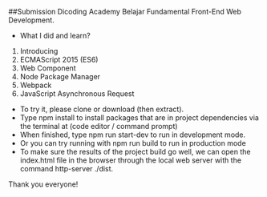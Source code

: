 ##Submission Dicoding Academy Belajar Fundamental Front-End Web Development.

- What I did and learn?

1. Introducing
2. ECMAScript 2015 (ES6)
3. Web Component
4. Node Package Manager
5. Webpack
6. JavaScript Asynchronous Request

- To try it, please clone or download (then extract).
- Type npm install to install packages that are in project dependencies via the terminal at (code editor / command prompt)
- When finished, type npm run start-dev to run in development mode.
- Or you can try running with npm run build to run in production mode
- To make sure the results of the project build go well, we can open the index.html file in the browser through the local web server with the command http-server ./dist.

Thank you everyone!